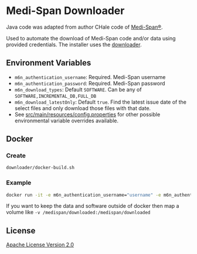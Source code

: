 # Medi-Span Downloader

Java code was adapted from author CHale code of [Medi-Span®](https://www.wolterskluwer.com/en/solutions/medi-span).

Used to automate the download of Medi-Span code and/or data using provided credentials.
The installer uses the [downloader](../downloader/README.md).

## Environment Variables
- `m6n_authentication_username`: Required. Medi-Span username
- `m6n_authentication_password`: Required. Medi-Span password
- `m6n_download_types`: Default `SOFTWARE`. Can be any of `SOFTWARE,INCREMENTAL_DB,FULL_DB`
- `m6n_download_latestOnly`: Default `true`.  Find the latest issue date of the select files and only download those files with that date.
- See [src/main/resources/config.properties](src/main/resources/config.properties) for other possible environmental variable overrides available.

## Docker
### Create
```bash
downloader/docker-build.sh
```
### Example
```bash
docker run -it -e m6n_authentication_username="username" -e m6n_authentication_password="password" medispan-downloader
```
If you want to keep the data and software outside of docker then map a volume like `-v /medispan/downloaded:/medispan/downloaded`

## License
[Apache License Version 2.0](LICENSE)
